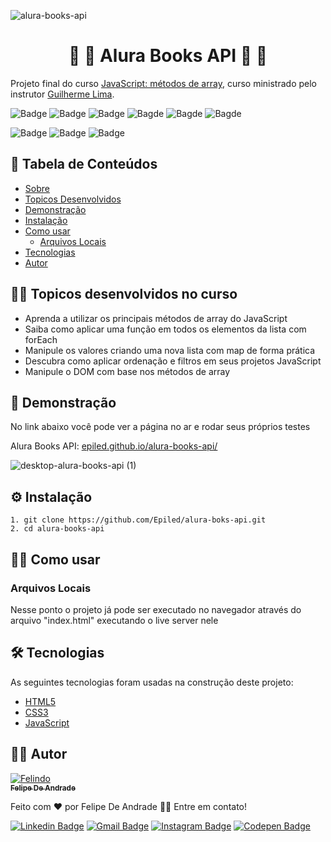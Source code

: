 ![alura-books-api](https://github.com/Epiled/alura-books-api/assets/55258483/1dc50d2b-d58d-4b79-b78e-89e012686460)

<h1 align="center" id="sobre">🔶 📙 Alura Books API 📙 🔶</h1>

<p>
  Projeto final do curso <a target="_blank" href="https://cursos.alura.com.br/course/javascript-metodos-array">JavaScript: métodos de array</a>, curso ministrado pelo instrutor 
  <a target="_blank" href="https://www.linkedin.com/in/guilherme-lima-458925178/">Guilherme Lima</a>.
</p>

![Badge](https://img.shields.io/github/last-commit/Epiled/alura-books-api?style=for-the-badge)
![Badge](https://img.shields.io/github/languages/code-size/Epiled/alura-books-api?style=for-the-badge)
![Badge](https://img.shields.io/github/languages/count/Epiled/alura-books-api?style=for-the-badge)
![Bagde](https://img.shields.io/badge/repo%20status-Beta-cyan?style=for-the-badge)
![Bagde](https://img.shields.io/github/v/release/epiled/alura-books-api?style=for-the-badge)
![Bagde](https://img.shields.io/github/license/Epiled/alura-books-api?style=for-the-badge)

![Badge](https://img.shields.io/badge/-HTML5-E34F26?style=for-the-badge&logo=html5&logoColor=white)
![Badge](https://img.shields.io/badge/-CSS3-1572B6?style=for-the-badge&logo=css3&logoColor=white)
![Badge](https://img.shields.io/badge/-JS-F7DF1E?style=for-the-badge&logo=javascript&logoColor=black)

<h2> 📑 Tabela de Conteúdos </h2>

<!--ts-->
   * [Sobre](#sobre)
   * [Topicos Desenvolvidos](#topicos-curso)
   * [Demonstração](#demonstracao)
   * [Instalação](#instalacao)
   * [Como usar](#como-usar)
      * [Arquivos Locais](#arquivos_locais)
   * [Tecnologias](#tecnologias)
   * [Autor](#autor)
<!--te-->

<h2 id="topicos-curso"> 👩‍🏫 Topicos desenvolvidos no curso </h2>

<!--ts-->
* Aprenda a utilizar os principais métodos de array do JavaScript
* Saiba como aplicar uma função em todos os elementos da lista com forEach
* Manipule os valores criando uma nova lista com map de forma prática
* Descubra como aplicar ordenação e filtros em seus projetos JavaScript
* Manipule o DOM com base nos métodos de array
<!--te-->

<h2 id="demonstracao"> 👀 Demonstração </h2>

<p>No link abaixo você pode ver a página no ar e rodar seus próprios testes</p>
<p>Alura Books API: <a href="https://epiled.github.io/alura-books-api/">epiled.github.io/alura-books-api/</a></p>

![desktop-alura-books-api (1)](https://github.com/Epiled/alura-books-api/assets/55258483/47c836d2-37f7-441a-8821-a5b1d8724061)

<h2 id="instalacao"> ⚙ Instalação </h2>

```
1. git clone https://github.com/Epiled/alura-boks-api.git
2. cd alura-books-api
```

<h2 id="como-usar"> 👩‍🏫 Como usar </h2>

<h3 id="arquivos_locais">Arquivos Locais</h3>
<p>Nesse ponto o projeto já pode ser executado no navegador através do arquivo "index.html" executando o live server nele</p>

<h2 id="tecnologias"> 🛠 Tecnologias </h2>

As seguintes tecnologias foram usadas na construção deste projeto:

<ul>
  <li><a href="https://www.w3schools.com/html/default.asp" target="_blank">HTML5</a></li>
  <li><a href="https://www.w3schools.com/css/default.asp" target="_blank">CSS3</a></li>
  <li><a href="https://www.w3schools.com/js/default.asp" target="_blank">JavaScript</a></li>
</ul>

<h2 id="autor"> 👨‍💻 Autor </h2>

<a href="https://github.com/Epiled">

![Felindo](https://user-images.githubusercontent.com/55258483/178338085-2cea8bf2-6d0c-409a-9d0e-23359b7d303e.png)
 <br />
 <sub><b>Felipe De Andrade</b></sub></a>

Feito com ❤️ por Felipe De Andrade 👋🏽 Entre em contato!

[![Linkedin Badge](https://img.shields.io/badge/-Felipe-blue?style=flat-square&logo=Linkedin&logoColor=white&link=https://www.linkedin.com/in/fademendonca/)](https://www.linkedin.com/in/fademendonca/)
[![Gmail Badge](https://img.shields.io/badge/-felipe.deam98@gmail.com-c14438?style=flat-square&logo=Gmail&logoColor=white&link=mailto:felipe.deam98@gmail.com)](mailto:felipe.deam98@gmail.com)
[![Instagram Badge](https://img.shields.io/badge/-Instagram-e4405f?style=flat-square&logo=Instagram&logoColor=white&link=https://www.instagram.com/felipe.deam/)](https://www.instagram.com/felipe.deam/)
[![Codepen Badge](https://img.shields.io/badge/-Codepen-000000?style=flat-square&logo=Codepen&logoColor=white&link=https://codepen.io/epiled)](https://codepen.io/epiled)
